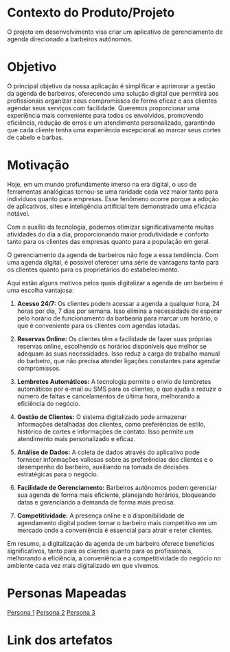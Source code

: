 # Contexto do Produto/Projeto
O projeto em desenvolvimento visa criar um aplicativo de gerenciamento de agenda direcionado a barbeiros autônomos.

# Objetivo
O principal objetivo da nossa aplicação é simplificar e aprimorar a gestão da agenda de barbeiros, oferecendo uma solução digital que permitirá aos profissionais organizar seus compromissos de forma eficaz e aos clientes agendar seus serviços com facilidade. Queremos proporcionar uma experiência mais conveniente para todos os envolvidos, promovendo eficiência, redução de erros e um atendimento personalizado, garantindo que cada cliente tenha uma experiência excepcional ao marcar seus cortes de cabelo e barbas.

# Motivação
Hoje, em um mundo profundamente imerso na era digital, o uso de ferramentas analógicas tornou-se uma raridade cada vez maior tanto para indivíduos quanto para empresas. Esse fenômeno ocorre porque a adoção de aplicativos, sites e inteligência artificial tem demonstrado uma eficácia notável.

Com o auxílio da tecnologia, podemos otimizar significativamente muitas atividades do dia a dia, proporcionando maior produtividade e conforto tanto para os clientes das empresas quanto para a população em geral.

O gerenciamento da agenda de barbeiros não foge a essa tendência. Com uma agenda digital, é possível oferecer uma série de vantagens tanto para os clientes quanto para os proprietários do estabelecimento.

Aqui estão alguns motivos pelos quais digitalizar a agenda de um barbeiro é uma escolha vantajosa:

1. **Acesso 24/7:** Os clientes podem acessar a agenda a qualquer hora, 24 horas por dia, 7 dias por semana. Isso elimina a necessidade de esperar pelo horário de funcionamento da barbearia para marcar um horário, o que é conveniente para os clientes com agendas lotadas.

2. **Reservas Online:** Os clientes têm a facilidade de fazer suas próprias reservas online, escolhendo os horários disponíveis que melhor se adequam às suas necessidades. Isso reduz a carga de trabalho manual do barbeiro, que não precisa atender ligações constantes para agendar compromissos.

3. **Lembretes Automáticos:** A tecnologia permite o envio de lembretes automáticos por e-mail ou SMS para os clientes, o que ajuda a reduzir o número de faltas e cancelamentos de última hora, melhorando a eficiência do negócio.

4. **Gestão de Clientes:** O sistema digitalizado pode armazenar informações detalhadas dos clientes, como preferências de estilo, histórico de cortes e informações de contato. Isso permite um atendimento mais personalizado e eficaz.

5. **Análise de Dados:** A coleta de dados através do aplicativo pode fornecer informações valiosas sobre as preferências dos clientes e o desempenho do barbeiro, auxiliando na tomada de decisões estratégicas para o negócio.

6. **Facilidade de Gerenciamento:** Barbeiros autônomos podem gerenciar sua agenda de forma mais eficiente, planejando horários, bloqueando datas e gerenciando a demanda de forma mais precisa.

7. **Competitividade:** A presença online e a disponibilidade de agendamento digital podem tornar o barbeiro mais competitivo em um mercado onde a conveniência é essencial para atrair e reter clientes.

Em resumo, a digitalização da agenda de um barbeiro oferece benefícios significativos, tanto para os clientes quanto para os profissionais, melhorando a eficiência, a conveniência e a competitividade do negócio no ambiente cada vez mais digitalizado em que vivemos.

# Personas Mapeadas
[Persona 1](https://github.com/gatimoteo/TRABALHO_SEMESTRAL_FGTI/blob/main/Documents/Personas/andresilva.pdf)
[Persona 2](josecarlos.pdf](https://github.com/gatimoteo/TRABALHO_SEMESTRAL_FGTI/blob/main/Documents/Personas/josecarlos.pdf)https://github.com/gatimoteo/TRABALHO_SEMESTRAL_FGTI/blob/main/Documents/Personas/josecarlos.pdf)
[Persona 3](pedro.pdf](https://github.com/gatimoteo/TRABALHO_SEMESTRAL_FGTI/blob/main/Documents/Personas/pedro.pdf)https://github.com/gatimoteo/TRABALHO_SEMESTRAL_FGTI/blob/main/Documents/Personas/pedro.pdf)

# Link dos artefatos
